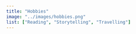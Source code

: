 ```yaml
---
title: "Hobbies"
image: "../images/hobbies.png"
list: ["Reading", "Storytelling", "Travelling"]
---
```

